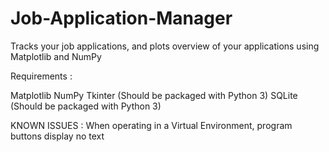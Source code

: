 # Job-Application-Manager
Tracks your job applications, and plots overview of your applications using Matplotlib and NumPy


Requirements : 

Matplotlib
NumPy
Tkinter (Should be packaged with Python 3)
SQLite (Should be packaged with Python 3)

KNOWN ISSUES :
When operating in a Virtual Environment, program buttons display no text
